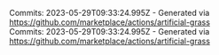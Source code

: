 Commits: 2023-05-29T09:33:24.995Z - Generated via https://github.com/marketplace/actions/artificial-grass
<br>
Commits: 2023-05-29T09:33:24.995Z - Generated via https://github.com/marketplace/actions/artificial-grass
<br>
